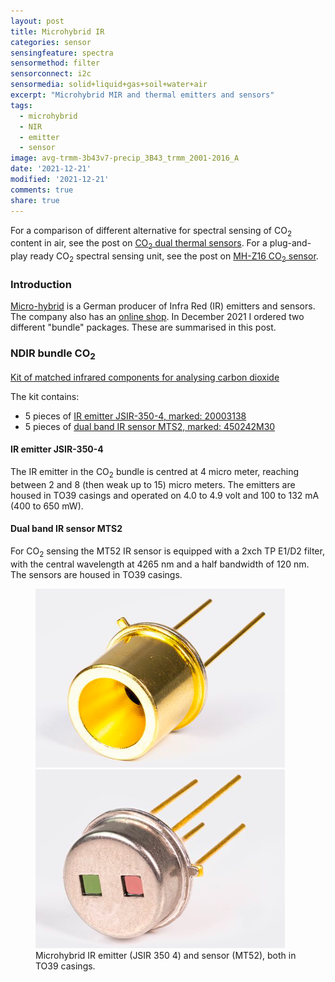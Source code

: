 ```yaml
---
layout: post
title: Microhybrid IR
categories: sensor
sensingfeature: spectra
sensormethod: filter
sensorconnect: i2c
sensormedia: solid+liquid+gas+soil+water+air
excerpt: "Microhybrid MIR and thermal emitters and sensors"
tags:
  - microhybrid
  - NIR
  - emitter
  - sensor
image: avg-trmm-3b43v7-precip_3B43_trmm_2001-2016_A
date: '2021-12-21'
modified: '2021-12-21'
comments: true
share: true
---
```


For a comparison of different alternative for spectral sensing of CO<sub>2</sub> content in air, see the post on [CO<sub>2</sub> dual thermal sensors](../sensor-C02dualsensor-comparison). For a plug-and-play ready CO<sub>2</sub> spectral sensing unit, see the post on [MH-Z16 CO<sub>2</sub> sensor](../sensor-mh-z16-co2).

### Introduction

[Micro-hybrid](https://www.microhybrid.com) is a German producer of Infra Red (IR) emitters and sensors. The company also has an [online shop](https://www.microhybrid.com/en/shop/). In December 2021 I ordered two different "bundle" packages. These are summarised in this post.

### NDIR bundle CO<sub>2</sub>

[Kit of matched infrared components for analysing carbon dioxide](https://www.microhybrid.com/en/shop/gasanalysis/ndir-bundle-co2/)

The kit contains:
- 5 pieces of [IR emitter JSIR-350-4, marked: 20003138](https://www.microhybrid.com/en/shop/gasanalysis/ndir-bundle-co2/?file=files/docs/downloads/datenblaetter/ir-strahler/MH-datasheet-IR%20emitter%20JSIR-350-4.pdf)
- 5 pieces of [dual band IR sensor MTS2, marked: 450242M30](https://www.microhybrid.com/en/shop/gasanalysis/ndir-bundle-co2/?file=files/docs/downloads/datenblaetter/thermische-ir-detektoren/MH-datasheet-MTS2%20SENS%20single%20gas.pdf)

#### IR emitter JSIR-350-4

The IR emitter in the CO<sub>2</sub> bundle is centred at 4 micro meter, reaching between 2 and 8 (then weak up to 15) micro meters. The emitters are housed in TO39 casings and operated on 4.0 to 4.9 volt and 100 to 132 mA (400 to 650 mW).

#### Dual band IR sensor MTS2

For CO<sub>2</sub> sensing the MT52 IR sensor is equipped with a 2xch TP E1/D2 filter, with the central wavelength at 4265 nm and a half bandwidth of 120 nm. The sensors are housed in TO39 casings.

<figure class="half">
<img src="../../images/microhybrid_IR-emitter_JSIR-350-4.png">
<img src="../../images/microhybrid_dual-band_IR_sensor_MTS2.png">
<figcaption> Microhybrid IR emitter (JSIR 350 4) and sensor (MT52), both in TO39 casings.</figcaption>
</figure>
